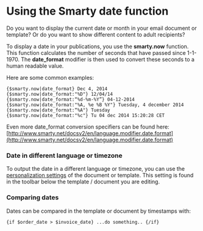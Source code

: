 # Using the Smarty date function

Do you want to display the current date or month in your email document or template? Or do you want to show different content to adult recipients?

To display a date in your publications, you use the <strong>smarty.now</strong> function. This function calculates the number of seconds that have passed since 1-1-1970. The <strong>date_format</strong> modifier is then used to convert these seconds to a human readable value.

Here are some common examples:

    {$smarty.now|date_format} Dec 4, 2014
    {$smarty.now|date_format:"%D"} 12/04/14
    {$smarty.now|date_format:“%d-%m-%Y”} 04-12-2014
    {$smarty.now|date_format:"%A, %e %B %Y"} Tuesday, 4 december 2014
    {$smarty.now|date_format:“%A"} Tuesday
    {$smarty.now|date_format:"%c"} Tu 04 dec 2014 15:20:28 CET

Even more date_format conversion specifiers can be found here: [http://www.smarty.net/docsv2/en/language.modifier.date.format](http://www.smarty.net/docsv2/en/language.modifier.date.format)

### Date in different language or timezone

To output the date in a different language or timezone, you can use the [personalization settings](http://www.copernica.com/en/support/document-and-template-personalization-settings) of the document or template. This setting is found in the toolbar below the template / document you are editing.

### Comparing dates

Dates can be compared in the template or document by timestamps with:

    {if $order_date > $invoice_date} ...do something.. {/if}
